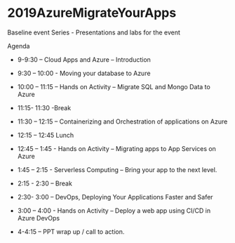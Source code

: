 # 2019AzureMigrateYourApps
Baseline event Series - Presentations and labs for the event

Agenda
 - 9-9:30 – Cloud Apps and Azure – Introduction 

 - 9:30 – 10:00 - Moving your database to Azure

 - 10:00 – 11:15 – Hands on Activity – Migrate SQL and Mongo Data to Azure

 - 11:15- 11:30 -Break

 - 11:30 – 12:15  – Containerizing and Orchestration of applications on Azure

 - 12:15 – 12:45 Lunch

 - 12:45 – 1:45 - Hands on Activity – Migrating apps to App Services on Azure 

 - 1:45 – 2:15 - Serverless Computing – Bring your app to the next level. 

 - 2:15  - 2:30 – Break

 - 2:30- 3:00 –  DevOps, Deploying Your Applications Faster and Safer

 - 3:00 – 4:00  - Hands on Activity – Deploy a web app using CI/CD in Azure DevOps 

 - 4-4:15 – PPT wrap up / call to action.

